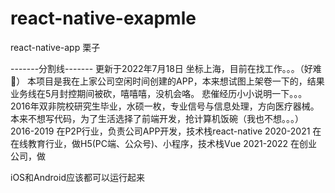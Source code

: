 # react-native-exapmle

react-native-app 栗子

-------分割线-------
更新于2022年7月18日
坐标上海，目前在找工作。。。（好难🤣）
本项目是我在上家公司空闲时间创建的APP，本来想试图上架卷一下的，结果业务线在5月封控期间被砍，嘻嘻嘻，没机会咯。
悲催经历小小说明一下。。。
2016年双非院校研究生毕业，水硕一枚，专业信号与信息处理，方向医疗器械。本来不想写代码，为了生活选择了前端开发，抢计算机饭碗（我也不想。。。）
2016-2019 在P2P行业，负责公司APP开发，技术栈react-native
2020-2021 在在线教育行业，做H5(PC端、公众号)、小程序，技术栈Vue
2021-2022 在创业公司，做

iOS和Android应该都可以运行起来
